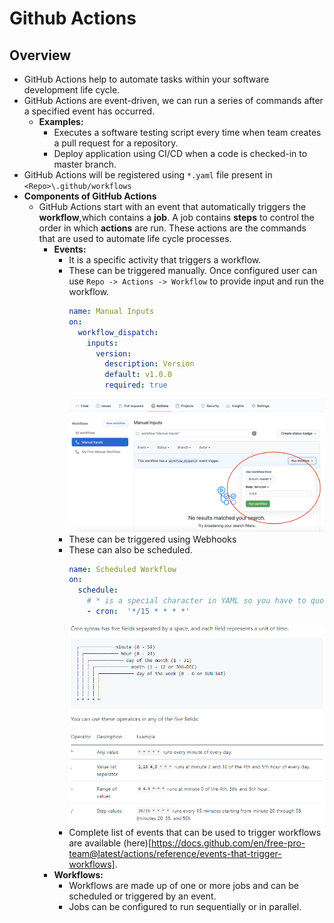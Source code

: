 # Github Actions

## Overview
- GitHub Actions help to automate tasks within your software development life cycle. 
- GitHub Actions are event-driven, we can run a series of commands after a specified event has occurred.
  - **Examples:**
    - Executes a software testing script every time when team creates a pull request for a repository.
    - Deploy application using CI/CD when a code is checked-in to master branch.
- GitHub Actions will be registered using `*.yaml` file present in `<Repo>\.github/workflows`
- **Components of GitHub Actions**
  - GitHub Actions start with an event that automatically triggers the **workflow**,which contains a **job**. A job contains **steps** to control the order in which **actions** are run. These actions are the commands that are used to automate life cycle processes.
    - **Events:**
      - It is a specific activity that triggers a workflow.
      - These can be triggered manually. Once configured user can use `Repo -> Actions -> Workflow` to provide input and run the workflow.
        ```yaml
        name: Manual Inputs
        on: 
          workflow_dispatch:
            inputs:
              version:
                description: Version
                default: v1.0.0
                required: true
        ```
        ![](./01-Images/03-ManualWorkflow.png)
      - These can be triggered using Webhooks
      - These can also be scheduled.
        ```yaml
        name: Scheduled Workflow
        on:
          schedule:
            # * is a special character in YAML so you have to quote this string
            - cron:  '*/15 * * * *'
        ```
        ![](./01-Images/02-CronJobSyntax.png)
      - Complete list of events that can be used to trigger workflows are available (here)[https://docs.github.com/en/free-pro-team@latest/actions/reference/events-that-trigger-workflows].
    - **Workflows:**
      - Workflows are made up of one or more jobs and can be scheduled or triggered by an event.
      - Jobs can be configured to run sequentially or in parallel.